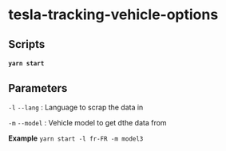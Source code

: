 # tesla-tracking-vehicle-options

## Scripts

#### `yarn start`

## Parameters

`-l` `--lang` : Language to scrap the data in

`-m` `--model` : Vehicle model to get dthe data from

**Example** `yarn start -l fr-FR -m model3`
